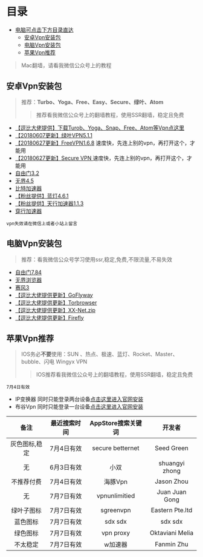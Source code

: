 目录
=================
* [电脑可点击下方目录直达](#%E9%98%BF%E8%99%9A%E5%90%8C%E5%AD%A6)
  * [安卓Vpn安装包](#%E5%AE%89%E5%8D%93vpn%E5%AE%89%E8%A3%85%E5%8C%85)
  * [电脑Vpn安装包](#%E7%94%B5%E8%84%91vpn%E5%AE%89%E8%A3%85%E5%8C%85)
  * [苹果Vpn推荐](#%E8%8B%B9%E6%9E%9Cvpn%E6%8E%A8%E8%8D%90)

>Mac翻墙，请看我微信公众号上的教程

## 安卓Vpn安装包
>推荐：**Turbo、Yoga、Free、Easy、Secure、绿叶、Atom**
>>推荐看我微信公众号上的翻墙教程，使用SSR翻墙，稳定且免费
- [【逗比大佬提供】下载Turob、Yoga、Snap、Free、Atom等Vpn点这里](https://softs.loan/?dir=%E7%A7%91%E5%AD%A6%E4%B8%8A%E7%BD%91/Android)
- [【20180607更新】绿叶VPN5.1.1](http://d0.ananas.chaoxing.com/download/635b1e469db820ec16adeece39c272d1)
- [【20180627更新】FreeVPN1.6.8](http://d0.ananas.chaoxing.com/download/670eeacc230d389a82ca98a6adfcc12d)
速度快，先连上别的vpn，再打开这个，才能用
- [【20180627更新】Secure VPN ](http://d0.ananas.chaoxing.com/download/53e74544486b04124078a5a2a8bdd6ff)
速度快，先连上别的vpn，再打开这个，才能用
- [自由门3.2](http://58.144.254.4/d0.ananas.chaoxing.com/download/4986371f55ae2a4ecad92ec59d61882c)
- [无界4.5](http://58.144.254.1/d0.ananas.chaoxing.com/download/70586666d54d5749798bf405d6f00eb6)
- [比特加速器](https://share.seeall.club/webroot/download/info_bit.html)
- [【粉丝提供】蓝灯4.6.1](http://d0.ananas.chaoxing.com/download/e34919a6268c03075f6ad1e95d8f1554)
- [【粉丝提供】天行加速器1.1.3](http://d0.ananas.chaoxing.com/download/2238e5296db7260016ce3e8dbdab8f71)
- [穿行加速器](http://www.tianxing.eu/)

`vpn失效请在微信上或者小站上留言`

## 电脑Vpn安装包
>推荐：看我微信公众号学习使用ssr,稳定,免费,不限流量,不易失效

- [自由门7.84](http://58.144.254.3/d0.ananas.chaoxing.com/download/a3bbda19d77e320bf9521962d4a0fd0f)
- [无界浏览器](http://58.144.254.2/d0.ananas.chaoxing.com/download/6a58f272566e12c73d2c869ed462ff9b)
- [赛风3](http://58.144.254.2/d0.ananas.chaoxing.com/download/c3272715aecbcc72b5d70ef43cee609f)
- [【逗比大佬提供更新】GoFlyway](https://softs.loan/?dir=%E7%A7%91%E5%AD%A6%E4%B8%8A%E7%BD%91/PC/GoFlyway/Windows)
- [【逗比大佬提供更新】Torbrowser](https://softs.loan/?dir=%E7%A7%91%E5%AD%A6%E4%B8%8A%E7%BD%91/PC/TorBrowser)
- [【逗比大佬提供更新】XX-Net.zip](https://softs.loan/?dir=%E7%A7%91%E5%AD%A6%E4%B8%8A%E7%BD%91/PC/XX-Net)
- [【逗比大佬提供更新】Firefly](https://softs.loan/?dir=%E7%A7%91%E5%AD%A6%E4%B8%8A%E7%BD%91/PC/Firefly)

## 苹果Vpn推荐
>IOS务必**不要**使用：SUN 、热点、极速、蓝灯、Rocket、Master、bubble、闪电 Wingyx VPN
>>IOS推荐看我微信公众号上的翻墙教程，使用SSR翻墙，稳定且免费

`7月4日有效`
- IP变换器 同时只能登录两台设备[点击这里进入官网安装](https://www.ipsuper.com/update/check_app/89bea8da)
- 布谷Vpn 同时只能登录一台设备[点击这里进入官网安装](http://web.xianshiwl.com/bugu/share.html?channel=zengjie)

备注|最近搜索时间|AppStore搜索关键词|开发者
:-:|:-:|:-:|:-:
灰色图标,稳定|7月4日有效|secure betternet|Seed Green
无|6月3日有效|小双|shuangyi zhong|
不推荐付费|7月4日有效|海豚Vpn|Jason Zhou
无|7月7日有效|vpnunlimitied|Juan Juan Gong
绿叶子图标|7月7日有效|sgreenvpn|Eastern Pte.ltd
蓝色图标|7月7日有效|sdx sdx|sdx sdx
绿色图标|7月7日有效|vpn proxy|Oktaviani Melia
不太稳定|7月7日有效|w加速器|Fanmin Zhu
